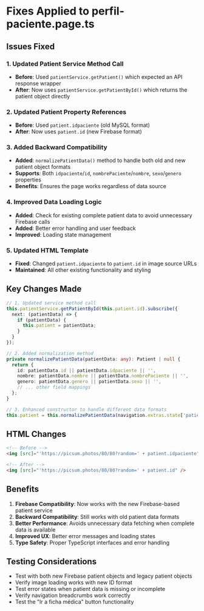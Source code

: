 # Fixes Applied to perfil-paciente.page.ts

## Issues Fixed

### 1. Updated Patient Service Method Call
- **Before**: Used `patientService.getPatient()` which expected an API response wrapper
- **After**: Now uses `patientService.getPatientById()` which returns the patient object directly

### 2. Updated Patient Property References
- **Before**: Used `patient.idpaciente` (old MySQL format)
- **After**: Now uses `patient.id` (new Firebase format)

### 3. Added Backward Compatibility
- **Added**: `normalizePatientData()` method to handle both old and new patient object formats
- **Supports**: Both `idpaciente`/`id`, `nombrePaciente`/`nombre`, `sexo`/`genero` properties
- **Benefits**: Ensures the page works regardless of data source

### 4. Improved Data Loading Logic
- **Added**: Check for existing complete patient data to avoid unnecessary Firebase calls
- **Added**: Better error handling and user feedback
- **Improved**: Loading state management

### 5. Updated HTML Template
- **Fixed**: Changed `patient.idpaciente` to `patient.id` in image source URLs
- **Maintained**: All other existing functionality and styling

## Key Changes Made

```typescript
// 1. Updated service method call
this.patientService.getPatientById(this.patient.id).subscribe({
  next: (patientData) => {
    if (patientData) {
      this.patient = patientData;
    }
  }
});

// 2. Added normalization method
private normalizePatientData(patientData: any): Patient | null {
  return {
    id: patientData.id || patientData.idpaciente || '',
    nombre: patientData.nombre || patientData.nombrePaciente || '',
    genero: patientData.genero || patientData.sexo || '',
    // ... other field mappings
  };
}

// 3. Enhanced constructor to handle different data formats
this.patient = this.normalizePatientData(navigation.extras.state['patient']);
```

## HTML Changes

```html
<!-- Before -->
<img [src]="'https://picsum.photos/80/80?random=' + patient.idpaciente" />

<!-- After -->
<img [src]="'https://picsum.photos/80/80?random=' + patient.id" />
```

## Benefits

1. **Firebase Compatibility**: Now works with the new Firebase-based patient service
2. **Backward Compatibility**: Still works with old patient data formats
3. **Better Performance**: Avoids unnecessary data fetching when complete data is available
4. **Improved UX**: Better error messages and loading states
5. **Type Safety**: Proper TypeScript interfaces and error handling

## Testing Considerations

- Test with both new Firebase patient objects and legacy patient objects
- Verify image loading works with new ID format
- Test error states when patient data is missing or incomplete
- Verify navigation breadcrumbs work correctly
- Test the "Ir a ficha médica" button functionality